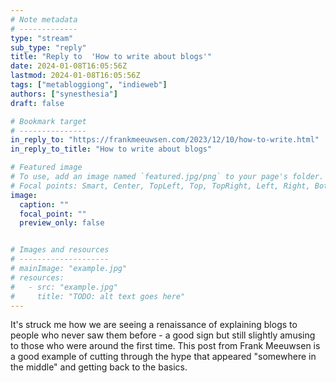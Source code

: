 ```yaml
---
# Note metadata
# -------------
type: "stream"
sub_type: "reply"
title: "Reply to  'How to write about blogs'"
date: 2024-01-08T16:05:56Z
lastmod: 2024-01-08T16:05:56Z
tags: ["metabloggiong", "indieweb"]
authors: ["synesthesia"]
draft: false

# Bookmark target
# ---------------
in_reply_to: "https://frankmeeuwsen.com/2023/12/10/how-to-write.html"
in_reply_to_title: "How to write about blogs"

# Featured image
# To use, add an image named `featured.jpg/png` to your page's folder.
# Focal points: Smart, Center, TopLeft, Top, TopRight, Left, Right, BottomLeft, Bottom, BottomRight.
image:
  caption: ""
  focal_point: ""
  preview_only: false


# Images and resources
# --------------------
# mainImage: "example.jpg"
# resources:
#   - src: "example.jpg"
#     title: "TODO: alt text goes here"
---
```

It's struck me how we are seeing a renaissance of explaining blogs to people who never saw them before - a good sign but still slightly amusing to those who were around the first time. This post from Frank Meeuwsen is a good example of cutting through the hype that appeared "somewhere in the middle" and getting back to the basics.
